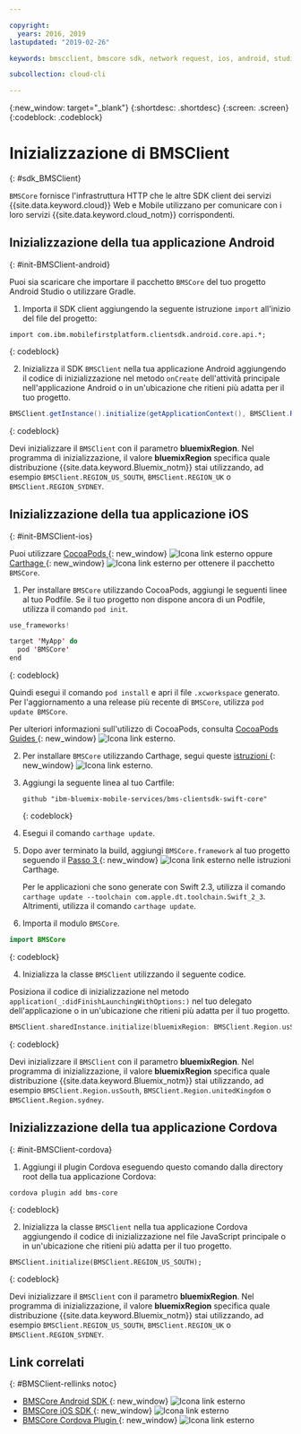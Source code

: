 ```yaml
---

copyright:
  years: 2016, 2019
lastupdated: "2019-02-26"

keywords: bmscclient, bmscore sdk, network request, ios, android, studio, cordova, client sdk, sdk, 

subcollection: cloud-cli

---
```


{:new_window: target="_blank"}
{:shortdesc: .shortdesc}
{:screen: .screen}
{:codeblock: .codeblock}

# Inizializzazione di BMSClient
{: #sdk_BMSClient}

`BMSCore` fornisce l'infrastruttura HTTP che le altre SDK client dei servizi {{site.data.keyword.cloud}} Web e Mobile utilizzano per comunicare con i loro servizi {{site.data.keyword.cloud_notm}} corrispondenti.

## Inizializzazione della tua applicazione Android
{: #init-BMSClient-android}

Puoi sia scaricare che importare il pacchetto `BMSCore` del tuo progetto Android Studio o utilizzare Gradle.

1. Importa il SDK client aggiungendo la seguente istruzione `import` all'inizio del file del progetto:

  ```
  import com.ibm.mobilefirstplatform.clientsdk.android.core.api.*;
  ```
  {: codeblock}

2. Inizializza il SDK `BMSClient` nella tua applicazione Android aggiungendo il codice di inizializzazione nel metodo `onCreate` dell'attività principale nell'applicazione Android o in un'ubicazione che ritieni più adatta per il tuo progetto.

  ```java
  BMSClient.getInstance().initialize(getApplicationContext(), BMSClient.REGION_US_SOUTH); // Assicurati che punti alla tua regione
  ```
  {: codeblock}

  Devi inizializzare il `BMSClient` con il parametro **bluemixRegion**. Nel programma di inizializzazione, il valore **bluemixRegion** specifica quale distribuzione {{site.data.keyword.Bluemix_notm}} stai utilizzando, ad esempio `BMSClient.REGION_US_SOUTH`, `BMSClient.REGION_UK` o `BMSClient.REGION_SYDNEY`.


## Inizializzazione della tua applicazione iOS
{: #init-BMSClient-ios}

Puoi utilizzare [CocoaPods ](https://cocoapods.org){: new_window} ![Icona link esterno](../../icons/launch-glyph.svg "Icona link esterno") oppure [Carthage ](https://github.com/Carthage/Carthage){: new_window} ![Icona link esterno](../../icons/launch-glyph.svg "Icona link esterno") per ottenere il pacchetto `BMSCore`.

1. Per installare `BMSCore` utilizzando CocoaPods, aggiungi le seguenti linee al tuo Podfile. Se il tuo progetto non dispone ancora di un Podfile, utilizza il comando `pod init`.

  ```swift
  use_frameworks!

  target 'MyApp' do
    pod 'BMSCore'
  end
  ```
  {: codeblock}

  Quindi esegui il comando `pod install` e apri il file `.xcworkspace` generato. Per l'aggiornamento a una release più recente di `BMSCore`, utilizza `pod update BMSCore`.

  Per ulteriori informazioni sull'utilizzo di CocoaPods, consulta [CocoaPods Guides ](https://guides.cocoapods.org/using/index.html){: new_window} ![Icona link esterno](../icons/launch-glyph.svg "Icona link esterno").

2. Per installare `BMSCore` utilizzando Carthage, segui queste [istruzioni ](https://github.com/Carthage/Carthage#getting-started){: new_window} ![Icona link esterno](../icons/launch-glyph.svg "Icona link esterno").

  1. Aggiungi la seguente linea al tuo Cartfile:

      ```
      github "ibm-bluemix-mobile-services/bms-clientsdk-swift-core"
      ```
      {: codeblock}

  2. Esegui il comando `carthage update`.

  3. Dopo aver terminato la build, aggiungi `BMSCore.framework` al tuo progetto seguendo il [Passo 3 ](https://github.com/Carthage/Carthage#getting-started){: new_window} ![Icona link esterno](../icons/launch-glyph.svg "Icona link esterno") nelle istruzioni Carthage.

      Per le applicazioni che sono generate con Swift 2.3, utilizza il comando `carthage update --toolchain com.apple.dt.toolchain.Swift_2_3`. Altrimenti, utilizza il comando `carthage update`.

3. Importa il modulo `BMSCore`.

  ```swift
  import BMSCore
  ```
  {: codeblock}

4. Inizializza la classe `BMSClient` utilizzando il seguente codice.

  Posiziona il codice di inizializzazione nel metodo `application(_:didFinishLaunchingWithOptions:)` nel tuo delegato dell'applicazione o in un'ubicazione che ritieni più adatta per il tuo progetto.

  ```swift
  BMSClient.sharedInstance.initialize(bluemixRegion: BMSClient.Region.usSouth) // Assicurati che punti alla tua regione
  ```
  {: codeblock}

  Devi inizializzare il `BMSClient` con il parametro **bluemixRegion**. Nel programma di inizializzazione, il valore **bluemixRegion** specifica quale distribuzione {{site.data.keyword.Bluemix_notm}} stai utilizzando, ad esempio `BMSClient.Region.usSouth`, `BMSClient.Region.unitedKingdom` o `BMSClient.Region.sydney`.

## Inizializzazione della tua applicazione Cordova
{: #init-BMSClient-cordova}

1. Aggiungi il plugin Cordova eseguendo questo comando dalla directory root della tua applicazione Cordova:

  ```
  cordova plugin add bms-core
  ```
  {: codeblock}

2. Inizializza la classe `BMSClient` nella tua applicazione Cordova aggiungendo il codice di inizializzazione nel file JavaScript principale o in un'ubicazione che ritieni più adatta per il tuo progetto.

  ```
  BMSClient.initialize(BMSClient.REGION_US_SOUTH);
  ```
  {: codeblock}

  Devi inizializzare il `BMSClient` con il parametro **bluemixRegion**. Nel programma di inizializzazione, il valore **bluemixRegion** specifica quale distribuzione {{site.data.keyword.Bluemix_notm}} stai utilizzando, ad esempio `BMSClient.REGION_US_SOUTH`, `BMSClient.REGION_UK` o `BMSClient.REGION_SYDNEY`.

## Link correlati
{: #BMSClient-rellinks notoc}

* [BMSCore Android SDK ](https://github.com/ibm-bluemix-mobile-services/bms-clientsdk-android-core){: new_window} ![Icona link esterno](../icons/launch-glyph.svg "Icona link esterno")
* [BMSCore iOS SDK ](https://github.com/ibm-bluemix-mobile-services/bms-clientsdk-swift-core){: new_window} ![Icona link esterno](../icons/launch-glyph.svg "Icona link esterno")
* [BMSCore Cordova Plugin ](https://github.com/ibm-bluemix-mobile-services/bms-clientsdk-cordova-plugin-core){: new_window} ![Icona link esterno](../icons/launch-glyph.svg "Icona link esterno")
